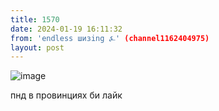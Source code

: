 ```yaml
---
title: 1570
date: 2024-01-19 16:11:32
from: 'endless шизing ⍼' (channel1162404975)
layout: post
---
```


![image](photos/photo_220@19-01-2024_16-11-32.jpg)

пнд в провинциях би лайк
